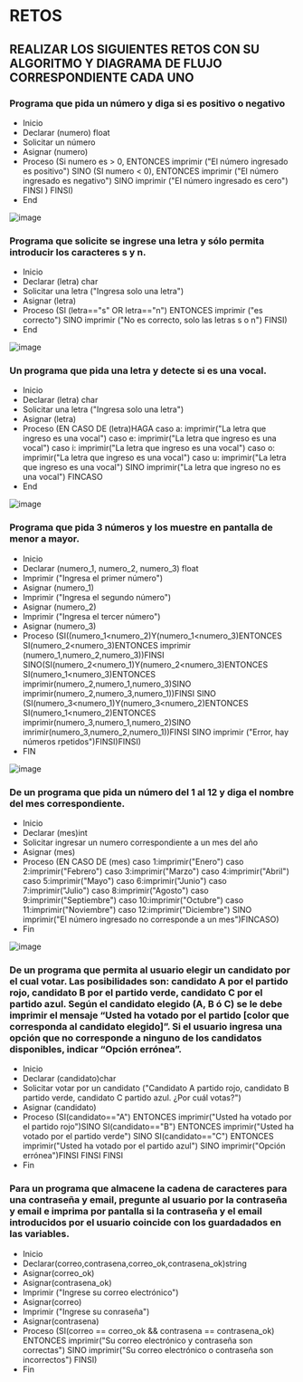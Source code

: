# RETOS
## REALIZAR LOS SIGUIENTES RETOS CON SU ALGORITMO Y DIAGRAMA DE FLUJO CORRESPONDIENTE CADA UNO 

### Programa que pida un número y diga si es positivo o negativo
* Inicio
* Declarar (numero) float
* Solicitar un número
* Asignar (numero)
* Proceso (Si numero es > 0, ENTONCES imprimir ("El número ingresado es positivo") SINO (SI  numero <  0), ENTONCES imprimir ("El número ingresado es negativo")  SINO imprimir ("El número ingresado es cero") FINSI ) FINSI)
* End


![image](https://user-images.githubusercontent.com/101481188/160222558-d1f5b0b5-9def-44cb-a54b-0d6ee39eacf2.png)



### Programa que solicite se ingrese una letra y sólo permita introducir los caracteres s y n.
* Inicio
* Declarar (letra) char
* Solicitar una letra  ("Ingresa solo una letra")
* Asignar (letra)
* Proceso (SI (letra=="s" OR letra=="n") ENTONCES  imprimir  ("es correcto") SINO imprimir ("No es correcto, solo las letras s   o    n") FINSI)
* End

![image](https://user-images.githubusercontent.com/101481188/160223402-3e554797-5764-453a-89cc-9b9e8c0222b1.png)


### Un programa que pida una letra y detecte si es una vocal. 
* Inicio
*  Declarar (letra) char
*  Solicitar una letra ("Ingresa solo una letra")
*  Asignar (letra)
*  Proceso (EN CASO DE (letra)HAGA caso a: imprimir("La letra que ingreso es una vocal") caso e: imprimir("La letra que ingreso es una vocal") caso i: imprimir("La letra que ingreso es una vocal") caso o: imprimir("La letra que ingreso es una vocal") caso u: imprimir("La letra que ingreso es una vocal") SINO imprimir("La letra que ingreso no es una vocal") FINCASO
*  End

![image](https://user-images.githubusercontent.com/101481188/160247174-1dea82da-1daa-4236-abab-7ef485dc73eb.png)

### Programa que pida 3 números y los muestre en pantalla de menor a mayor.  
* Inicio
* Declarar (numero_1, numero_2, numero_3) float
* Imprimir ("Ingresa el primer número")
* Asignar (numero_1)
* Imprimir ("Ingresa el segundo número")
* Asignar (numero_2)
* Imprimir ("Ingresa el tercer número")
* Asignar (numero_3)
* Proceso (SI((numero_1<numero_2)Y(numero_1<numero_3)ENTONCES SI(numero_2<numero_3)ENTONCES imprimir (numero_1,numero_2,numero_3))FINSI SINO(SI(numero_2<numero_1)Y(numero_2<numero_3)ENTONCES SI(numero_1<numero_3)ENTONCES imprimir(numero_2,numero_1,numero_3)SINO imprimir(numero_2,numero_3,numero_1))FINSI SINO (SI(numero_3<numero_1)Y(numero_3<numero_2)ENTONCES SI(numero_1<numero_2)ENTONCES imprimir(numero_3,numero_1,numero_2)SINO imrimir(numero_3,numero_2,numero_1))FINSI SINO imprimir ("Error, hay números rpetidos")FINSI)FINSI)
* FIN

![image](https://user-images.githubusercontent.com/101481188/161370625-862a76e7-aa77-4679-ae96-f1a46a9a2388.png)


### De un programa que pida un número del 1 al 12 y diga el nombre del mes correspondiente.
* Inicio
* Declarar (mes)int
* Solicitar ingresar un numero correspondiente a un mes del año
* Asignar (mes)
* Proceso (EN CASO DE (mes) caso 1:imprimir("Enero") caso 2:imprimir("Febrero") caso 3:imprimir("Marzo") caso 4:imprimir("Abril") caso 5:imprimir("Mayo") caso 6:imprimir("Junio") caso 7:imprimir("Julio") caso 8:imprimir("Agosto") caso 9:imprimir("Septiembre") caso 10:imprimir("Octubre") caso 11:imprimir("Noviembre") caso 12:imprimir("Diciembre") SINO imprimir("El número ingresado no corresponde a un mes")FINCASO)
* Fin

![image](https://user-images.githubusercontent.com/101481188/161372145-00f14a9c-9861-42bb-837f-ea4388d502a8.png)


### De un programa que permita al usuario elegir un candidato por el cual votar. Las posibilidades son: candidato A por el partido rojo, candidato B por el partido verde, candidato C por el partido azul. Según el candidato elegido (A, B ó C) se le debe imprimir el mensaje “Usted ha votado por el partido [color que corresponda al candidato elegido]”. Si el usuario ingresa una opción que no corresponde a ninguno de los candidatos disponibles, indicar “Opción errónea”.
* Inicio
* Declarar (candidato)char
* Solicitar votar por un candidato ("Candidato A partido rojo, candidato B partido verde, candidato C partido azul. ¿Por cuál votas?")
* Asignar (candidato)
* Proceso (SI(candidato=="A") ENTONCES imprimir("Usted ha votado por el partido rojo")SINO SI(candidato=="B") ENTONCES imprimir("Usted ha votado por el partido verde") SINO SI(candidato=="C") ENTONCES imprimir("Usted ha votado por el partido azul") SINO imprimir("Opción errónea")FINSI FINSI FINSI
* Fin
### Para un programa que almacene la cadena de caracteres para una contraseña y email, pregunte al usuario por la contraseña y email e imprima por pantalla si la contraseña y el email introducidos por el usuario coincide con los guardadados en las variables.
* Inicio
* Declarar(correo,contrasena,correo_ok,contrasena_ok)string
* Asignar(correo_ok)
* Asignar(contrasena_ok)
* Imprimir ("Ingrese su correo electrónico")
* Asignar(correo)
* Imprimir ("Ingrese su conraseña")
* Asignar(contrasena)
* Proceso (SI(correo == correo_ok && contrasena == contrasena_ok) ENTONCES imprimir("Su correo electrónico y contraseña son correctas") SINO imprimir("Su correo electrónico o contraseña son incorrectos") FINSI)
* Fin
